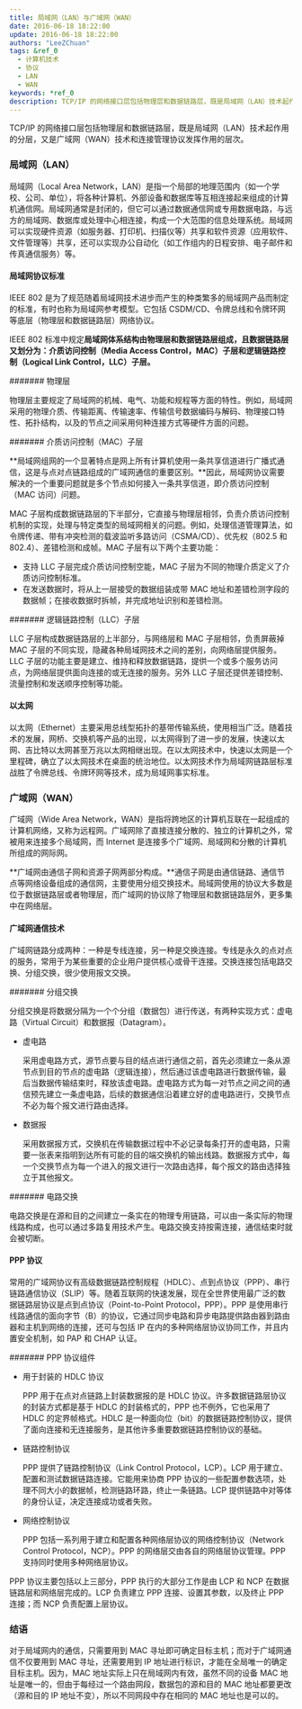 ```yaml
---
title: 局域网（LAN）与广域网（WAN）
date: 2016-06-18 18:22:00
update: 2016-06-18 18:22:00
authors: "LeeZChuan"
tags: &ref_0
  - 计算机技术
  - 协议
  - LAN
  - WAN
keywords: *ref_0
description: TCP/IP 的网络接口层包括物理层和数据链路层，既是局域网（LAN）技术起作用的分层，又是广域网（WAN）技术和连接管理协议发挥作用的层次。
---
```



TCP/IP 的网络接口层包括物理层和数据链路层，既是局域网（LAN）技术起作用的分层，又是广域网（WAN）技术和连接管理协议发挥作用的层次。

<!-- truncate -->

### 局域网（LAN）

局域网（Local Area Network，LAN）是指一个局部的地理范围内（如一个学校、公司、单位），将各种计算机、外部设备和数据库等互相连接起来组成的计算机通信网。局域网通常是封闭的，但它可以通过数据通信网或专用数据电路，与远方的局域网、数据库或处理中心相连接，构成一个大范围的信息处理系统。局域网可以实现硬件资源（如服务器、打印机、扫描仪等）共享和软件资源（应用软件、文件管理等）共享，还可以实现办公自动化（如工作组内的日程安排、电子邮件和传真通信服务）等。

#### 局域网协议标准

IEEE 802 是为了规范随着局域网技术进步而产生的种类繁多的局域网产品而制定的标准，有时也称为局域网参考模型。它包括 CSDM/CD、令牌总线和令牌环网等底层（物理层和数据链路层）网络协议。

IEEE 802 标准中规定**局域网体系结构由物理层和数据链路层组成，且数据链路层又划分为：介质访问控制（Media Access Control，MAC）子层和逻辑链路控制（Logical Link Control，LLC）子层。**

####### 物理层

物理层主要规定了局域网的机械、电气、功能和规程等方面的特性。例如，局域网采用的物理介质、传输距离、传输速率、传输信号数据编码与解码、物理接口特性、拓扑结构，以及的节点之间采用何种连接方式等硬件方面的问题。

####### 介质访问控制（MAC）子层

**局域网组网的一个显著特点是网上所有计算机使用一条共享信道进行广播式通信，这是与点对点链路组成的广域网通信的重要区别。**因此，局域网协议需要解决的一个重要问题就是多个节点如何接入一条共享信道，即介质访问控制（MAC 访问）问题。

MAC 子层构成数据链路层的下半部分，它直接与物理层相邻，负责介质访问控制机制的实现，处理与特定类型的局域网相关的问题。例如，处理信道管理算法，如令牌传递、带有冲突检测的载波监听多路访问（CSMA/CD）、优先权（802.5 和 802.4）、差错检测和成帧。MAC 子层有以下两个主要功能：

- 支持 LLC 子层完成介质访问控制空能，MAC 子层为不同的物理介质定义了介质访问控制标准。
- 在发送数据时，将从上一层接受的数据组装成带 MAC 地址和差错检测字段的数据帧；在接收数据时拆帧，并完成地址识别和差错检测。

####### 逻辑链路控制（LLC）子层

LLC 子层构成数据链路层的上半部分，与网络层和 MAC 子层相邻，负责屏蔽掉 MAC 子层的不同实现，隐藏各种局域网技术之间的差别，向网络层提供服务。LLC 子层的功能主要是建立、维持和释放数据链路，提供一个或多个服务访问点，为网络层提供面向连接的或无连接的服务。另外 LLC 子层还提供差错控制、流量控制和发送顺序控制等功能。

#### 以太网

以太网（Ethernet）主要采用总线型拓扑的基带传输系统，使用相当广泛。随着技术的发展，网桥、交换机等产品的出现，以太网得到了进一步的发展，快速以太网、吉比特以太网甚至万兆以太网相继出现。在以太网技术中，快速以太网是一个里程碑，确立了以太网技术在桌面的统治地位。以太网技术作为局域网链路层标准战胜了令牌总线、令牌环网等技术，成为局域网事实标准。

### 广域网（WAN）

广域网（Wide Area Network，WAN）是指将跨地区的计算机互联在一起组成的计算机网络，又称为远程网。广域网除了直接连接分散的、独立的计算机之外，常被用来连接多个局域网，而 Internet 是连接多个广域网、局域网和分散的计算机所组成的网际网。

**广域网由通信子网和资源子网两部分构成。**通信子网是由通信链路、通信节点等网络设备组成的通信网，主要使用分组交换技术。局域网使用的协议大多数是位于数据链路层或者物理层，而广域网的协议除了物理层和数据链路层外，更多集中在网络层。

#### 广域网通信技术

广域网链路分成两种：一种是专线连接，另一种是交换连接。专线是永久的点对点的服务，常用于为某些重要的企业用户提供核心或骨干连接。交换连接包括电路交换、分组交换，很少使用报文交换。

####### 分组交换

分组交换是将数据分隔为一个个分组（数据包）进行传送，有两种实现方式：虚电路（Virtual Circuit）和数据报（Datagram）。

- 虚电路

  采用虚电路方式，源节点要与目的结点进行通信之前，首先必须建立一条从源节点到目的节点的虚电路（逻辑连接），然后通过该虚电路进行数据传输，最后当数据传输结束时，释放该虚电路。虚电路方式为每一对节点之间之间的通信预先建立一条虚电路，后续的数据通信沿着建立好的虚电路进行，交换节点不必为每个报文进行路由选择。

- 数据报

  采用数据报方式，交换机在传输数据过程中不必记录每条打开的虚电路，只需要一张表来指明到达所有可能的目的端交换机的输出线路。数据报方式中，每一个交换节点为每一个进入的报文进行一次路由选择，每个报文的路由选择独立于其他报文。

####### 电路交换

电路交换是在源和目的之间建立一条实在的物理专用链路，可以由一条实际的物理线路构成，也可以通过多路复用技术产生。电路交换支持按需连接，通信结束时就会被切断。

#### PPP 协议

常用的广域网协议有高级数据链路控制规程（HDLC）、点到点协议（PPP）、串行链路通信协议（SLIP）等。随着互联网的快速发展，现在全世界使用最广泛的数据链路层协议是点到点协议（Point-to-Point Protocol，PPP）。PPP 是使用串行线路通信的面向字节（B）的协议，它通过同步电路和异步电路提供路由器到路由器和主机到网络的连接，还可与包括 IP 在内的多种网络层协议协同工作，并且内置安全机制，如 PAP 和 CHAP 认证。

####### PPP 协议组件

- 用于封装的 HDLC 协议

  PPP 用于在点对点链路上封装数据报的是 HDLC 协议。许多数据链路层协议的封装方式都是基于 HDLC 的封装格式的，PPP 也不例外，它也采用了 HDLC 的定界帧格式。HDLC 是一种面向位（bit）的数据链路控制协议，提供了面向连接和无连接服务，是其他许多重要数据链路控制协议的基础。

- 链路控制协议

  PPP 提供了链路控制协议（Link Control Protocol，LCP）。LCP 用于建立、配置和测试数据链路连接。它能用来协商 PPP 协议的一些配置参数选项，处理不同大小的数据帧，检测链路环路，终止一条链路。LCP 提供链路中对等体的身份认证，决定连接成功或者失败。

- 网络控制协议

  PPP 包括一系列用于建立和配置各种网络层协议的网络控制协议（Network Control Protocol，NCP）。PPP 的网络层交由各自的网络层协议管理。PPP 支持同时使用多种网络层协议。

PPP 协议主要包括以上三部分，PPP 执行的大部分工作是由 LCP 和 NCP 在数据链路层和网络层完成的。LCP 负责建立 PPP 连接、设置其参数，以及终止 PPP 连接；而 NCP 负责配置上层协议。

### 结语

对于局域网内的通信，只需要用到 MAC 寻址即可确定目标主机；而对于广域网通信不仅要用到 MAC 寻址，还需要用到 IP 地址进行标识，才能在全局唯一的确定目标主机。因为，MAC 地址实际上只在局域网内有效，虽然不同的设备 MAC 地址是唯一的，但由于每经过一个路由网段，数据包的源和目的 MAC 地址都要更改（源和目的 IP 地址不变），所以不同网段中存在相同的 MAC 地址也是可以的。
